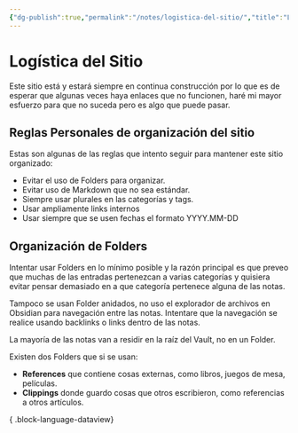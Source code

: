```yaml
---
{"dg-publish":true,"permalink":"/notes/logistica-del-sitio/","title":"Logística del Sitio","tags":["pages"],"created":"2025-03-10T11:19:27.379-05:00","updated":"2025-03-10T21:53:22.942-05:00"}
---
```


# Logística del Sitio

Este sitio está y estará siempre en continua construcción por lo que es de esperar que algunas veces haya enlaces que no funcionen, haré mi mayor esfuerzo para que no suceda pero es algo que puede pasar.

## Reglas Personales de organización del sitio

Estas son algunas de las reglas que intento seguir para mantener este sitio organizado:
- Evitar el uso de Folders para organizar.
- Evitar uso de Markdown que no sea estándar.
- Siempre usar plurales en las categorías y tags.
- Usar ampliamente links internos
- Usar siempre que se usen fechas el formato YYYY.MM-DD

## Organización de Folders

Intentar usar Folders en lo mínimo posible y la razón principal es que preveo que muchas de las entradas pertenezcan a varias categorías y quisiera evitar pensar demasiado en a que categoría pertenece alguna de las notas.

Tampoco se usan Folder anidados, no uso el explorador de archivos en Obsidian para navegación entre las notas. Intentare que la navegación se realice usando backlinks o links dentro de las notas.

La mayoría de las notas van a residir en la raíz del Vault, no en un Folder. 

Existen dos Folders que si se usan:
- **References** que contiene cosas externas, como libros, juegos de mesa, películas.
- **Clippings** donde guardo cosas que otros escribieron, como referencias a otros artículos.



{ .block-language-dataview}